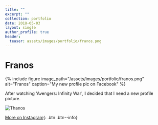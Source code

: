 ```yaml
---
title: ""
excerpt: ""
collection: portfolio
date: 2018-05-03
layout: single
author_profile: true
header:
  teaser: assets/images/portfolio/franos.png
---
```


# Franos

{% include figure image_path="/assets/images/portfolio/franos.png" alt="Franos" caption="My new profile pic on Facebook" %}

After watching 'Avengers: Infinity War', I decided that I need a new profile picture.

![Thanos](https://vignette.wikia.nocookie.net/marvelcinematicuniverse/images/5/52/Empire_March_Cover_IW_6_Textless.png/revision/latest?cb=20180325144529)

[More on Instagram](https://instagram.com/bykfrankc){: .btn .btn--info}